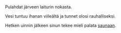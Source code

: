 ﻿Pulahdat järveen laiturin nokasta.

Vesi tuntuu ihanan viileältä ja tunnet olosi rauhalliseksi.

Hetken uinnin jälkeen sinun tekee mieli palata [saunaan](../loyly/loyly.md).
